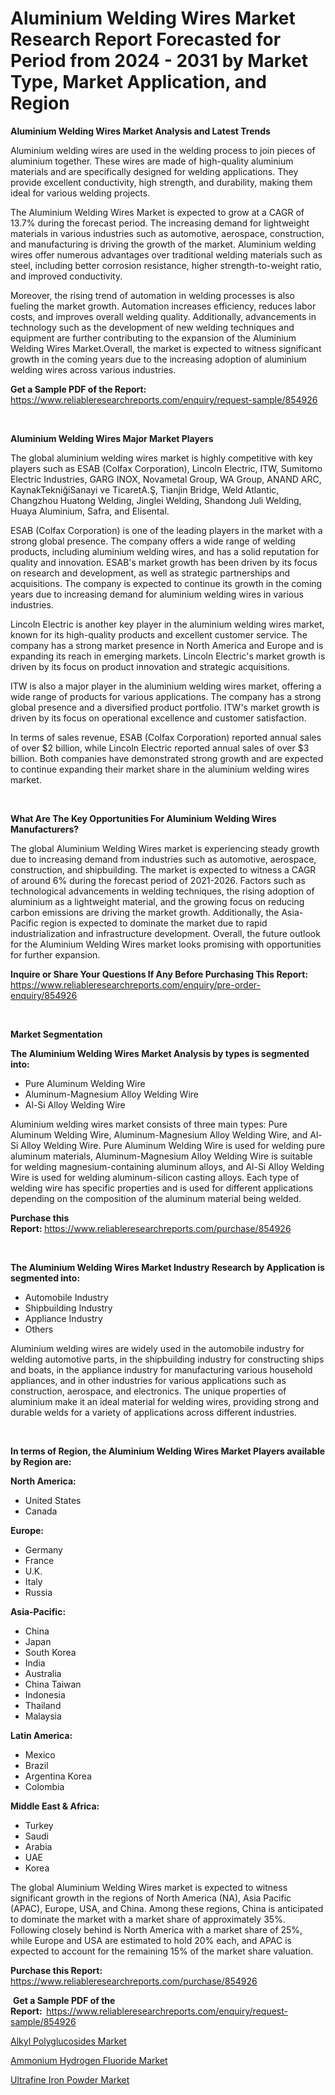 <p><h1>Aluminium Welding Wires Market Research Report Forecasted for Period from 2024 -  2031 by Market Type, Market Application, and Region</h1></p><p><strong>Aluminium Welding Wires Market Analysis and Latest Trends</strong></p>
<p><p>Aluminium welding wires are used in the welding process to join pieces of aluminium together. These wires are made of high-quality aluminium materials and are specifically designed for welding applications. They provide excellent conductivity, high strength, and durability, making them ideal for various welding projects.</p><p>The Aluminium Welding Wires Market is expected to grow at a CAGR of 13.7% during the forecast period. The increasing demand for lightweight materials in various industries such as automotive, aerospace, construction, and manufacturing is driving the growth of the market. Aluminium welding wires offer numerous advantages over traditional welding materials such as steel, including better corrosion resistance, higher strength-to-weight ratio, and improved conductivity. </p><p>Moreover, the rising trend of automation in welding processes is also fueling the market growth. Automation increases efficiency, reduces labor costs, and improves overall welding quality. Additionally, advancements in technology such as the development of new welding techniques and equipment are further contributing to the expansion of the Aluminium Welding Wires Market.Overall, the market is expected to witness significant growth in the coming years due to the increasing adoption of aluminium welding wires across various industries.</p></p>
<p><strong>Get a Sample PDF of the Report:&nbsp;</strong> <a href="https://www.reliableresearchreports.com/enquiry/request-sample/854926">https://www.reliableresearchreports.com/enquiry/request-sample/854926</a></p>
<p>&nbsp;</p>
<p><strong>Aluminium Welding Wires Major Market Players</strong></p>
<p><p>The global aluminium welding wires market is highly competitive with key players such as ESAB (Colfax Corporation), Lincoln Electric, ITW, Sumitomo Electric Industries, GARG INOX, Novametal Group, WA Group, ANAND ARC, KaynakTekniğiSanayi ve TicaretA.Ş, Tianjin Bridge, Weld Atlantic, Changzhou Huatong Welding, Jinglei Welding, Shandong Juli Welding, Huaya Aluminium, Safra, and Elisental. </p><p>ESAB (Colfax Corporation) is one of the leading players in the market with a strong global presence. The company offers a wide range of welding products, including aluminium welding wires, and has a solid reputation for quality and innovation. ESAB's market growth has been driven by its focus on research and development, as well as strategic partnerships and acquisitions. The company is expected to continue its growth in the coming years due to increasing demand for aluminium welding wires in various industries.</p><p>Lincoln Electric is another key player in the aluminium welding wires market, known for its high-quality products and excellent customer service. The company has a strong market presence in North America and Europe and is expanding its reach in emerging markets. Lincoln Electric's market growth is driven by its focus on product innovation and strategic acquisitions.</p><p>ITW is also a major player in the aluminium welding wires market, offering a wide range of products for various applications. The company has a strong global presence and a diversified product portfolio. ITW's market growth is driven by its focus on operational excellence and customer satisfaction.</p><p>In terms of sales revenue, ESAB (Colfax Corporation) reported annual sales of over $2 billion, while Lincoln Electric reported annual sales of over $3 billion. Both companies have demonstrated strong growth and are expected to continue expanding their market share in the aluminium welding wires market.</p></p>
<p>&nbsp;</p>
<p><strong>What Are The Key Opportunities For Aluminium Welding Wires Manufacturers?</strong></p>
<p><p>The global Aluminium Welding Wires market is experiencing steady growth due to increasing demand from industries such as automotive, aerospace, construction, and shipbuilding. The market is expected to witness a CAGR of around 6% during the forecast period of 2021-2026. Factors such as technological advancements in welding techniques, the rising adoption of aluminium as a lightweight material, and the growing focus on reducing carbon emissions are driving the market growth. Additionally, the Asia-Pacific region is expected to dominate the market due to rapid industrialization and infrastructure development. Overall, the future outlook for the Aluminium Welding Wires market looks promising with opportunities for further expansion.</p></p>
<p><strong>Inquire or Share Your Questions If Any Before Purchasing This Report:</strong> <a href="https://www.reliableresearchreports.com/enquiry/pre-order-enquiry/854926">https://www.reliableresearchreports.com/enquiry/pre-order-enquiry/854926</a></p>
<p>&nbsp;</p>
<p><strong>Market Segmentation</strong></p>
<p><strong>The Aluminium Welding Wires Market Analysis by types is segmented into:</strong></p>
<p><ul><li>Pure Aluminum Welding Wire</li><li>Aluminum-Magnesium Alloy Welding Wire</li><li>Al-Si Alloy Welding Wire</li></ul></p>
<p><p>Aluminium welding wires market consists of three main types: Pure Aluminum Welding Wire, Aluminum-Magnesium Alloy Welding Wire, and Al-Si Alloy Welding Wire. Pure Aluminum Welding Wire is used for welding pure aluminum materials, Aluminum-Magnesium Alloy Welding Wire is suitable for welding magnesium-containing aluminum alloys, and Al-Si Alloy Welding Wire is used for welding aluminum-silicon casting alloys. Each type of welding wire has specific properties and is used for different applications depending on the composition of the aluminum material being welded.</p></p>
<p><strong>Purchase this Report:&nbsp;</strong><a href="https://www.reliableresearchreports.com/purchase/854926">https://www.reliableresearchreports.com/purchase/854926</a></p>
<p>&nbsp;</p>
<p><strong>The Aluminium Welding Wires Market Industry Research by Application is segmented into:</strong></p>
<p><ul><li>Automobile Industry</li><li>Shipbuilding Industry</li><li>Appliance Industry</li><li>Others</li></ul></p>
<p><p>Aluminium welding wires are widely used in the automobile industry for welding automotive parts, in the shipbuilding industry for constructing ships and boats, in the appliance industry for manufacturing various household appliances, and in other industries for various applications such as construction, aerospace, and electronics. The unique properties of aluminium make it an ideal material for welding wires, providing strong and durable welds for a variety of applications across different industries.</p></p>
<p>&nbsp;</p>
<p><strong>In terms of Region, the Aluminium Welding Wires Market Players available by Region are:</strong></p>
<p>
    <p> <strong> North America: </strong>
        <ul>
            <li>United States</li>
            <li>Canada</li>
        </ul>
        </p> 
    <p> <strong> Europe: </strong>
        <ul>
            <li>Germany</li>
            <li>France</li>
            <li>U.K.</li>
            <li>Italy</li>
            <li>Russia</li>
        </ul>
        </p> 
    <p> <strong> Asia-Pacific: </strong>
        <ul>
            <li>China</li>
            <li>Japan</li>
            <li>South Korea</li>
            <li>India</li>
            <li>Australia</li>
            <li>China Taiwan</li>
            <li>Indonesia</li>
            <li>Thailand</li>
            <li>Malaysia</li>
        </ul>
        </p> 
    <p> <strong> Latin America: </strong>
        <ul>
            <li>Mexico</li>
            <li>Brazil</li>
            <li>Argentina Korea</li>
            <li>Colombia</li>
        </ul>
        </p> 
    <p> <strong> Middle East & Africa: </strong>
        <ul>
            <li>Turkey</li>
            <li>Saudi</li>
            <li>Arabia</li>
            <li>UAE</li>
            <li>Korea</li>
        </ul>
    </p>
    </p>
<p><p>The global Aluminium Welding Wires market is expected to witness significant growth in the regions of North America (NA), Asia Pacific (APAC), Europe, USA, and China. Among these regions, China is anticipated to dominate the market with a market share of approximately 35%. Following closely behind is North America with a market share of 25%, while Europe and USA are estimated to hold 20% each, and APAC is expected to account for the remaining 15% of the market share valuation.</p></p>
<p><strong>Purchase this Report: </strong><a href="https://www.reliableresearchreports.com/purchase/854926">https://www.reliableresearchreports.com/purchase/854926</a></p>
<p>&nbsp;<strong>Get a Sample PDF of the Report:&nbsp;&nbsp;</strong><a href="https://www.reliableresearchreports.com/enquiry/request-sample/854926">https://www.reliableresearchreports.com/enquiry/request-sample/854926</a></p>
<p><strong></strong></p>
<p><p><a href="https://github.com/peachesmcdowel1/Market-Research-Report-List-1/blob/main/alkyl-polyglucosides-market.md">Alkyl Polyglucosides Market</a></p><p><a href="https://github.com/edytherolanlouisejk1miz0wig/Market-Research-Report-List-1/blob/main/ammonium-hydrogen-fluoride-market.md">Ammonium Hydrogen Fluoride Market</a></p><p><a href="https://github.com/redneck06/Market-Research-Report-List-2/blob/main/ultrafine-iron-powder-market.md">Ultrafine Iron Powder Market</a></p></p>